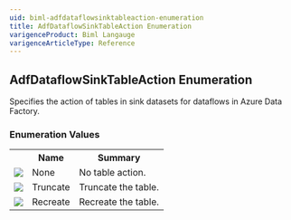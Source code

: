 ```yaml
---
uid: biml-adfdataflowsinktableaction-enumeration
title: AdfDataflowSinkTableAction Enumeration
varigenceProduct: Biml Langauge
varigenceArticleType: Reference
---
```


## AdfDataflowSinkTableAction Enumeration<div class="LanguageSummary"><div class ="SummaryItem">Specifies the action of tables in sink datasets for dataflows in Azure Data Factory.</div></div><div class="EnumValueGroup">### Enumeration Values<table id="EnumValue" class="MemberList"><tbody><tr><th class="MemberTypeIconColumnHeader">&nbsp;</th><th class="MemberNameColumnHeader">Name</th><th class="MemberSummaryColumnHeader">Summary</th></tr><tr class="cd0"><td align="center" class="MemberTypeIcon"><img src="enumValue.png"></img></td><td class="MemberName">None</td><td class="MemberSummary"><div class ="SummaryItem">No table action.</div></td></tr><tr class="cd1"><td align="center" class="MemberTypeIcon"><img src="enumValue.png"></img></td><td class="MemberName">Truncate</td><td class="MemberSummary"><div class ="SummaryItem">Truncate the table.</div></td></tr><tr class="cd0"><td align="center" class="MemberTypeIcon"><img src="enumValue.png"></img></td><td class="MemberName">Recreate</td><td class="MemberSummary"><div class ="SummaryItem">Recreate the table.</div></td></tr></tbody></table></div>